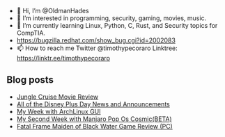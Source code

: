 - 👋 Hi, I’m @OldmanHades
- 👀 I’m interested in programming, security, gaming, movies, music.
- 🌱 I’m currently learning Linux, Python, C, Rust, and Security topics for CompTIA.
- https://bugzilla.redhat.com/show_bug.cgi?id=2002083
- 📫 How to reach me Twitter @timothypecoraro
Linktree: https://linktr.ee/timothypecoraro

## Blog posts
<!-- BLOG-POST-LIST:START -->
- [Jungle Cruise Movie Review](https://medium.com/@timothypecoraro/jungle-cruise-movie-review-f1725797dce9?source=rss-5097f5c9b801------2)
- [All of the Disney Plus Day News and Announcements](https://medium.com/@timothypecoraro/all-of-the-disney-plus-day-news-and-announcements-2c94eb39803a?source=rss-5097f5c9b801------2)
- [My Week with ArchLinux GUI](https://medium.com/@timothypecoraro/my-week-with-archlinux-gui-8ccea361229a?source=rss-5097f5c9b801------2)
- [My Second Week with Manjaro Pop Os Cosmic&lpar;BETA&rpar;](https://medium.com/@timothypecoraro/my-second-week-with-manjaro-pop-os-cosmic-beta-187d23fa837d?source=rss-5097f5c9b801------2)
- [Fatal Frame Maiden of Black Water Game Review &lpar;PC&rpar;](https://medium.com/@timothypecoraro/fatal-frame-maiden-of-black-water-game-review-pc-55baab2e1ddb?source=rss-5097f5c9b801------2)
<!-- BLOG-POST-LIST:END -->
